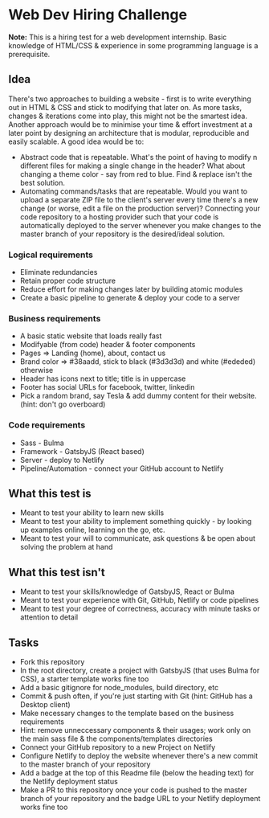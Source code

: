 # Web Dev Hiring Challenge

[//]: # (Placeholder for a status badge)

**Note:** This is a hiring test for a web development internship. Basic knowledge of HTML/CSS & experience in some programming language is a prerequisite.

## Idea

There's two approaches to building a website - first is to write everything out in HTML & CSS and stick to modifying that later on. As more tasks, changes & iterations come into play, this might not be the smartest idea. Another approach would be to minimise your time & effort investment at a later point by designing an architecture that is modular, reproducible and easily scalable. A good idea would be to:

- Abstract code that is repeatable. What's the point of having to modify n different files for making a single change in the header? What about changing a theme color - say from red to blue. Find & replace isn't the best solution.
- Automating commands/tasks that are repeatable. Would you want to upload a separate ZIP file to the client's server every time there's a new change (or worse, edit a file on the production server)? Connecting your code repository to a hosting provider such that your code is automatically deployed to the server whenever you make changes to the master branch of your repository is the desired/ideal solution.

### Logical requirements

- Eliminate redundancies
- Retain proper code structure
- Reduce effort for making changes later by building atomic modules
- Create a basic pipeline to generate & deploy your code to a server

### Business requirements

- A basic static website that loads really fast
- Modifyable (from code) header & footer components
- Pages => Landing (home), about, contact us
- Brand color => #38aadd, stick to black (#3d3d3d) and white (#ededed) otherwise
- Header has icons next to title; title is in uppercase
- Footer has social URLs for facebook, twitter, linkedin
- Pick a random brand, say Tesla & add dummy content for their website. (hint: don't go overboard)

### Code requirements

- Sass - Bulma
- Framework - GatsbyJS (React based)
- Server - deploy to Netlify
- Pipeline/Automation - connect your GitHub account to Netlify

## What this test **is**

- Meant to test your ability to learn new skills
- Meant to test your ability to implement something quickly - by looking up examples online, learning on the go, etc.
- Meant to test your will to communicate, ask questions & be open about solving the problem at hand

## What this test **isn't**

- Meant to test your skills/knowledge of GatsbyJS, React or Bulma
- Meant to test your experience with Git, GitHub, Netlify or code pipelines
- Meant to test your degree of correctness, accuracy with minute tasks or attention to detail

## Tasks

- Fork this repository
- In the root directory, create a project with GatsbyJS (that uses Bulma for CSS), a starter template works fine too
- Add a basic gitignore for node_modules, build directory, etc
- Commit & push often, if you're just starting with Git (hint: GitHub has a Desktop client)
- Make necessary changes to the template based on the business requirements
- Hint: remove unneccessary components & their usages; work only on the main sass file & the components/templates directories
- Connect your GitHub repository to a new Project on Netlify
- Configure Netlify to deploy the website whenever there's a new commit to the master branch of your repository
- Add a badge at the top of this Readme file (below the heading text) for the Netlify deployment status
- Make a PR to this repository once your code is pushed to the master branch of your repository and the badge URL to your Netlify deployment works fine too
